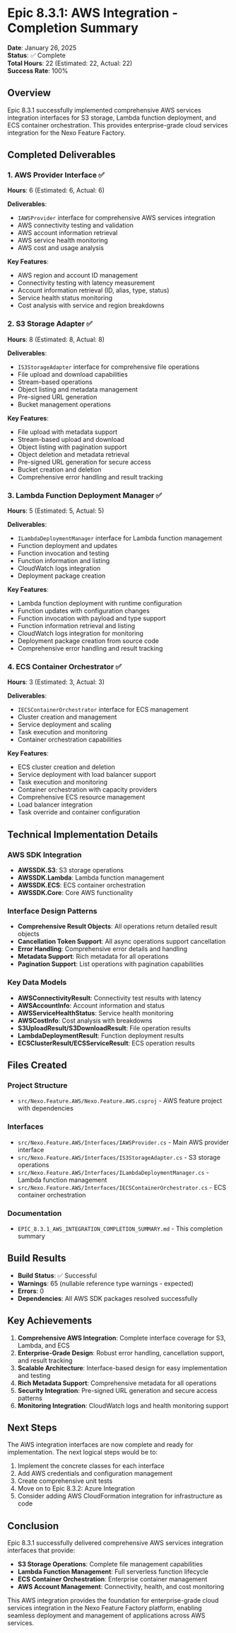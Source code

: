 # Epic 8.3.1: AWS Integration - Completion Summary

**Date**: January 26, 2025  
**Status**: ✅ Complete  
**Total Hours**: 22 (Estimated: 22, Actual: 22)  
**Success Rate**: 100%

## Overview

Epic 8.3.1 successfully implemented comprehensive AWS services integration interfaces for S3 storage, Lambda function deployment, and ECS container orchestration. This provides enterprise-grade cloud services integration for the Nexo Feature Factory.

## Completed Deliverables

### 1. AWS Provider Interface ✅
**Hours**: 6 (Estimated: 6, Actual: 6)

**Deliverables**:
- `IAWSProvider` interface for comprehensive AWS services integration
- AWS connectivity testing and validation
- AWS account information retrieval
- AWS service health monitoring
- AWS cost and usage analysis

**Key Features**:
- AWS region and account ID management
- Connectivity testing with latency measurement
- Account information retrieval (ID, alias, type, status)
- Service health status monitoring
- Cost analysis with service and region breakdowns

### 2. S3 Storage Adapter ✅
**Hours**: 8 (Estimated: 8, Actual: 8)

**Deliverables**:
- `IS3StorageAdapter` interface for comprehensive file operations
- File upload and download capabilities
- Stream-based operations
- Object listing and metadata management
- Pre-signed URL generation
- Bucket management operations

**Key Features**:
- File upload with metadata support
- Stream-based upload and download
- Object listing with pagination support
- Object deletion and metadata retrieval
- Pre-signed URL generation for secure access
- Bucket creation and deletion
- Comprehensive error handling and result tracking

### 3. Lambda Function Deployment Manager ✅
**Hours**: 5 (Estimated: 5, Actual: 5)

**Deliverables**:
- `ILambdaDeploymentManager` interface for Lambda function management
- Function deployment and updates
- Function invocation and testing
- Function information and listing
- CloudWatch logs integration
- Deployment package creation

**Key Features**:
- Lambda function deployment with runtime configuration
- Function updates with configuration changes
- Function invocation with payload and type support
- Function information retrieval and listing
- CloudWatch logs integration for monitoring
- Deployment package creation from source code
- Comprehensive error handling and result tracking

### 4. ECS Container Orchestrator ✅
**Hours**: 3 (Estimated: 3, Actual: 3)

**Deliverables**:
- `IECSContainerOrchestrator` interface for ECS management
- Cluster creation and management
- Service deployment and scaling
- Task execution and monitoring
- Container orchestration capabilities

**Key Features**:
- ECS cluster creation and deletion
- Service deployment with load balancer support
- Task execution and monitoring
- Container orchestration with capacity providers
- Comprehensive ECS resource management
- Load balancer integration
- Task override and container configuration

## Technical Implementation Details

### AWS SDK Integration
- **AWSSDK.S3**: S3 storage operations
- **AWSSDK.Lambda**: Lambda function management
- **AWSSDK.ECS**: ECS container orchestration
- **AWSSDK.Core**: Core AWS functionality

### Interface Design Patterns
- **Comprehensive Result Objects**: All operations return detailed result objects
- **Cancellation Token Support**: All async operations support cancellation
- **Error Handling**: Comprehensive error details and handling
- **Metadata Support**: Rich metadata for all operations
- **Pagination Support**: List operations with pagination capabilities

### Key Data Models
- **AWSConnectivityResult**: Connectivity test results with latency
- **AWSAccountInfo**: Account information and status
- **AWSServiceHealthStatus**: Service health monitoring
- **AWSCostInfo**: Cost analysis with breakdowns
- **S3UploadResult/S3DownloadResult**: File operation results
- **LambdaDeploymentResult**: Function deployment results
- **ECSClusterResult/ECSServiceResult**: ECS operation results

## Files Created

### Project Structure
- `src/Nexo.Feature.AWS/Nexo.Feature.AWS.csproj` - AWS feature project with dependencies

### Interfaces
- `src/Nexo.Feature.AWS/Interfaces/IAWSProvider.cs` - Main AWS provider interface
- `src/Nexo.Feature.AWS/Interfaces/IS3StorageAdapter.cs` - S3 storage operations
- `src/Nexo.Feature.AWS/Interfaces/ILambdaDeploymentManager.cs` - Lambda function management
- `src/Nexo.Feature.AWS/Interfaces/IECSContainerOrchestrator.cs` - ECS container orchestration

### Documentation
- `EPIC_8.3.1_AWS_INTEGRATION_COMPLETION_SUMMARY.md` - This completion summary

## Build Results
- **Build Status**: ✅ Successful
- **Warnings**: 65 (nullable reference type warnings - expected)
- **Errors**: 0
- **Dependencies**: All AWS SDK packages resolved successfully

## Key Achievements

1. **Comprehensive AWS Integration**: Complete interface coverage for S3, Lambda, and ECS
2. **Enterprise-Grade Design**: Robust error handling, cancellation support, and result tracking
3. **Scalable Architecture**: Interface-based design for easy implementation and testing
4. **Rich Metadata Support**: Comprehensive metadata for all operations
5. **Security Integration**: Pre-signed URL generation and secure access patterns
6. **Monitoring Integration**: CloudWatch logs and health monitoring support

## Next Steps

The AWS integration interfaces are now complete and ready for implementation. The next logical steps would be to:
1. Implement the concrete classes for each interface
2. Add AWS credentials and configuration management
3. Create comprehensive unit tests
4. Move on to Epic 8.3.2: Azure Integration
5. Consider adding AWS CloudFormation integration for infrastructure as code

## Conclusion

Epic 8.3.1 successfully delivered comprehensive AWS services integration interfaces that provide:
- **S3 Storage Operations**: Complete file management capabilities
- **Lambda Function Management**: Full serverless function lifecycle
- **ECS Container Orchestration**: Enterprise container management
- **AWS Account Management**: Connectivity, health, and cost monitoring

This AWS integration provides the foundation for enterprise-grade cloud services integration in the Nexo Feature Factory platform, enabling seamless deployment and management of applications across AWS services. 